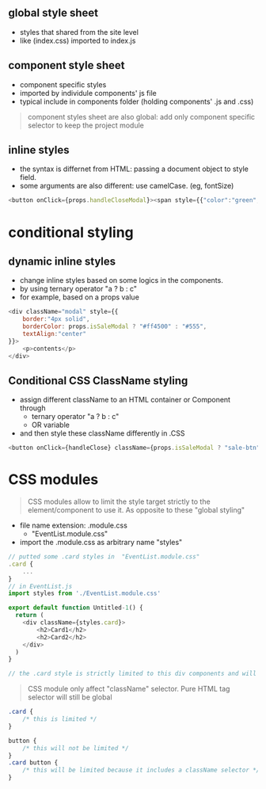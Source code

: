 ## global style sheet 
- styles that shared from the site level
- like (index.css) imported to index.js

## component style sheet
- component specific styles
- imported by individule components' js file
- typical include in components folder (holding components' .js and .css)
> component styles sheet are also global: add only component specific selector to keep the project module 

## inline styles
- the syntax is differnet from HTML: passing a document object to style field.
- some arguments are also different: use camelCase. (eg, fontSize)
```js
<button onClick={props.handleCloseModal}><span style={{"color":"green", "fontSize":"30px"}}>x</span> close</button>
```
# conditional styling
## dynamic inline styles
- change inline styles based on some logics in the components. 
- by using ternary operator "a ? b : c"
- for example, based on a props value
```js
<div className="modal" style={{
    border:"4px solid",
    borderColor: props.isSaleModal ? "#ff4500" : "#555",
    textAlign:"center"
}}>
    <p>contents</p>
</div>
```

## Conditional CSS ClassName styling
- assign different className to an HTML container or Component through 
  - ternary operator "a ? b : c"
  - OR variable
- and then style these className differently in .CSS
```js
<button onClick={handleClose} className={props.isSaleModal ? "sale-btn" : "nonSale-btn"}></button>
```

# CSS modules
> CSS modules allow to limit the style target strictly to the element/component to use it. As opposite to these "global styling"
- file name extension: .module.css
  - "EventList.module.css"
- import the .module.css as arbitrary name "styles"
```js
// putted some .card styles in  "EventList.module.css"
.card {
    ...
}
// in EventList.js
import styles from './EventList.module.css'

export default function Untitled-1() {
  return (
    <div className={styles.card}>
        <h2>Card1</h2>
        <h2>Card2</h2>
    </div>
  )
}

// the .card style is strictly limited to this div components and will not affect any other components with .card 
```
> CSS module only affect "className" selector. Pure HTML tag selector will still be global

```css
.card {
    /* this is limited */
}

button {
    /* this will not be limited */
}
.card button {
    /* this will be limited because it includes a className selector */
}
```